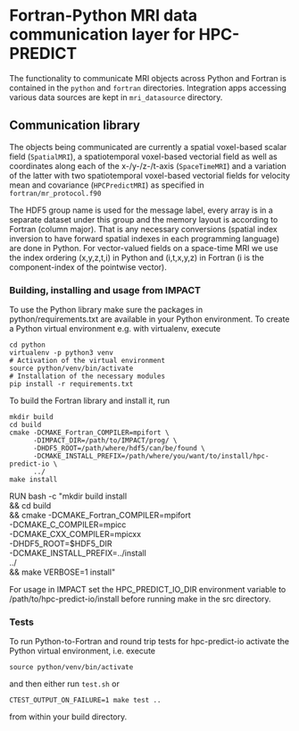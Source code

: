 # Fortran-Python MRI data communication layer for HPC-PREDICT

The functionality to communicate MRI objects across Python and Fortran is contained in the `python` and `fortran` directories. Integration apps accessing various data sources are kept in `mri_datasource` directory. 

## Communication library

The objects being communicated are currently a spatial voxel-based scalar field (`SpatialMRI`), a spatiotemporal voxel-based vectorial field as well as coordinates along each of the x-/y-/z-/t-axis (`SpaceTimeMRI`) and a variation of the latter with two spatiotemporal voxel-based vectorial fields for velocity mean and covariance (`HPCPredictMRI`) as specified in `fortran/mr_protocol.f90`

The HDF5 group name is used for the message label, every array is in a separate dataset under this group and the memory layout is according to Fortran (column major).
That is any necessary conversions (spatial index inversion to have forward spatial indexes in each programming language) are done in Python. For vector-valued fields on a space-time MRI we use the index ordering (x,y,z,t,i) in Python and (i,t,x,y,z) in Fortran (i is the component-index of the pointwise vector).

### Building, installing and usage from IMPACT

To use the Python library make sure the packages in python/requirements.txt are available in your Python environment. To create a Python virtual environment e.g. with virtualenv, execute

```
cd python
virtualenv -p python3 venv
# Activation of the virtual environment
source python/venv/bin/activate
# Installation of the necessary modules
pip install -r requirements.txt
```
To build the Fortran library and install it, run 

```
mkdir build
cd build
cmake -DCMAKE_Fortran_COMPILER=mpifort \
      -DIMPACT_DIR=/path/to/IMPACT/prog/ \
      -DHDF5_ROOT=/path/where/hdf5/can/be/found \
      -DCMAKE_INSTALL_PREFIX=/path/where/you/want/to/install/hpc-predict-io \
      ../
make install
```
RUN bash -c "mkdir build install \
    && cd build \
    && cmake -DCMAKE_Fortran_COMPILER=mpifort \
      -DCMAKE_C_COMPILER=mpicc \
      -DCMAKE_CXX_COMPILER=mpicxx \
      -DHDF5_ROOT=$HDF5_DIR \
      -DCMAKE_INSTALL_PREFIX=../install \
      ../ \
    && make VERBOSE=1 install" 

For usage in IMPACT set the HPC_PREDICT_IO_DIR environment variable to /path/to/hpc-predict-io/install before running make in the src directory.

### Tests

To run Python-to-Fortran and round trip tests for hpc-predict-io activate the Python virtual environment, i.e. execute

```
source python/venv/bin/activate
```

and then either run `test.sh` or 

```
CTEST_OUTPUT_ON_FAILURE=1 make test ..
``` 

from within your build directory.

